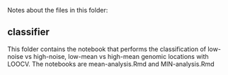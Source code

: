 Notes about the files in this folder:

## classifier
This folder contains the notebook that performs the classification of low-noise vs high-noise,
low-mean vs high-mean genomic locations with LOOCV. The notebooks are mean-analysis.Rmd and MIN-analysis.Rmd
